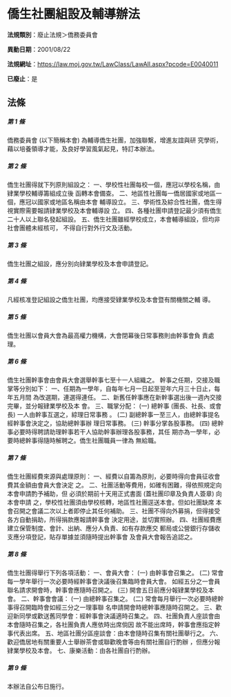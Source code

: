 # 僑生社團組設及輔導辦法

**法規類別**：廢止法規＞僑務委員會

**異動日期**：2001/08/22  

**法規網址**：https://law.moj.gov.tw/LawClass/LawAll.aspx?pcode=E0040011

**已廢止**：是



## 法條
##### 第 1 條
僑務委員會 (以下簡稱本會) 為輔導僑生社團，加強聯繫，增進友誼與研
究學術，藉以培養領導才能，及良好學習風氣起見，特訂本辦法。

##### 第 2 條
僑生社團得就下列原則組設之：
一、學校性社團每校一個，應冠以學校名稱，由肄業學校輔導籌組成立後
    函轉本會備查。
二、地區性社團每一僑居國家或地區一個，應冠以國家或地區名稱由本會
    輔導設立。
三、學術性及綜合性社團，僑生得視實際需要報請肄業學校及本會輔導設
    立。
四、各種社團申請登記最少須有僑生二十人以上聯名發起組設。
五、僑生社團雖經學校成立，本會輔導組設，但均非社會團體未經核可，
    不得自行對外行文及活動。


##### 第 3 條
僑生社團之組設，應分別向肄業學校及本會申請登記。

##### 第 4 條
凡經核准登記組設之僑生社團，均應接受肄業學校及本會暨有關機關之輔
導。

##### 第 5 條
僑生社團以會員大會為最高權力機構，大會閉幕後日常事務則由幹事會負
責處理。

##### 第 6 條
僑生社團幹事會由會員大會選舉幹事七至十一人組織之。
幹事之任期，交接及職掌等分別如下：
一、任期為一學年，自每年七月一日起至翌年六月三十日止，每年五月間
    為改選期，連選得連任。
二、新舊任幹事應在新幹事選出後一週內交接完畢，並分報肄業學校及本
    會。
三、職掌分配：
 (一) 總幹事 (團長、社長、或會長) 一人由幹事互選之，綜理日常事務
      。
 (二) 副總幹事一至三人，由總幹事提名經幹事會決定之，協助總幹事辦
      理日常事務。
 (三) 幹事分掌各股事務。
 (四) 總幹事必要時得聘請助理幹事若干人協助幹事辦理各股事務，其任
      期亦為一學年，必要時總幹事得隨時解聘之。僑生社團職員一律為
      無給職。


##### 第 7 條
僑生社團經費來源與處理原則：
一、經費以自籌為原則，必要時得向會員征收會費其金額由會員大會決定
    之。
二、社團活動等費用，如確有困難，得依照規定向本會申請酌予補助，但
    必須於期前十天用正式書面 (蓋社團印章及負責人簽章) 向本會申請
    之，學校性社團須由學校核轉，地區性社團逕送本會。但如社團缺席
    本會召開之會議二次以上者即停止其任何補助。
三、社團不得向外募捐，但得接受各方自動捐助，所得捐款應報請幹事會
    決定用途，並切實照辦。
四、社團經費應建立保管制度、會計、出納、應分人負責、如有存款應交
    郵局或公營銀行存儲收支應分項登記，貼存單據並須隨時提出幹事會
    及會員大會報告追認之。


##### 第 8 條
僑生社團得舉行下列各項活動：
一、會員大會：
 (一) 由幹事會召集之。
 (二) 常會每一學年舉行一次必要時經幹事會決議後召集臨時會員大會。
      如經五分之一會員聯名請求開會時，幹事會應隨時召開之。
 (三) 開會五日前應分報肄業學校及本會。
二、幹事會會議：
 (一) 由總幹事召集之。
 (二) 常會每月舉行一次必要時總幹事得召開臨時會如經三分之一理事聯
      名申請開會時總幹事應隨時召開之。
三、歡迎新同學或歡送舊同學會：經幹事會決議適時召集之。
四、社團負責人座談會由本會隨時召集之，各社團負責人應依時出席倘因
    故不能出席時，幹事會應指定幹事代表出席。
五、地區社團分區座談會：由本會隨時召集有關社團舉行之。
六、歡迎僑居地有關重要人士舉辦茶會或聯歡晚會等由有關社團自行酌辦
    ，但應分報肄業學校及本會。
七、康樂活動：由各社團自行酌辦。


##### 第 9 條
本辦法自公布日施行。


